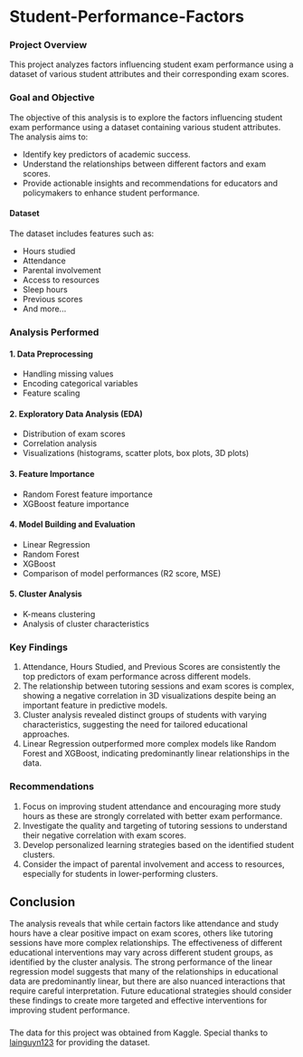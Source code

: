 # Student-Performance-Factors



###  Project Overview 
This project analyzes factors influencing student exam performance using a dataset of various student attributes and their corresponding exam scores.


### Goal and Objective
The objective of this analysis is to explore the factors influencing student exam performance using a dataset containing various student attributes. The analysis aims to:
- Identify key predictors of academic success.
- Understand the relationships between different factors and exam scores.
- Provide actionable insights and recommendations for educators and policymakers to enhance student performance.


#### Dataset
The dataset includes features such as:
- Hours studied
- Attendance
- Parental involvement
- Access to resources
- Sleep hours
- Previous scores
- And more...

### Analysis Performed
#### 1. Data Preprocessing
- Handling missing values
- Encoding categorical variables
- Feature scaling

#### 2. Exploratory Data Analysis (EDA)
- Distribution of exam scores
- Correlation analysis
- Visualizations (histograms, scatter plots, box plots, 3D plots)
#### 3. Feature Importance
- Random Forest feature importance
- XGBoost feature importance

#### 4. Model Building and Evaluation
- Linear Regression
- Random Forest
- XGBoost
- Comparison of model performances (R2 score, MSE)

#### 5. Cluster Analysis
- K-means clustering 
- Analysis of cluster characteristics

### Key Findings
1. Attendance, Hours Studied, and Previous Scores are consistently the top predictors of exam performance across different models.
2. The relationship between tutoring sessions and exam scores is complex, showing a negative correlation in 3D visualizations despite being an important feature in predictive models.
3. Cluster analysis revealed distinct groups of students with varying characteristics, suggesting the need for tailored educational approaches.
4. Linear Regression outperformed more complex models like Random Forest and XGBoost, indicating predominantly linear relationships in the data.


### Recommendations
1. Focus on improving student attendance and encouraging more study hours as these are strongly correlated with better exam performance.
2. Investigate the quality and targeting of tutoring sessions to understand their negative correlation with exam scores.
3. Develop personalized learning strategies based on the identified student clusters.
4. Consider the impact of parental involvement and access to resources, especially for students in lower-performing clusters.


## Conclusion
The analysis reveals that while certain factors like attendance and study hours have a clear positive impact on exam scores, others like tutoring sessions have more complex relationships. The effectiveness of different educational interventions may vary across different student groups, as identified by the cluster analysis. The strong performance of the linear regression model suggests that many of the relationships in educational data are predominantly linear, but there are also nuanced interactions that require careful interpretation. Future educational strategies should consider these findings to create more targeted and effective interventions for improving student performance.


###
###
###

The data for this project was obtained from Kaggle. Special thanks to  [lainguyn123](https://www.kaggle.com/datasets/lainguyn123/student-performance-factors)  for providing the dataset.
